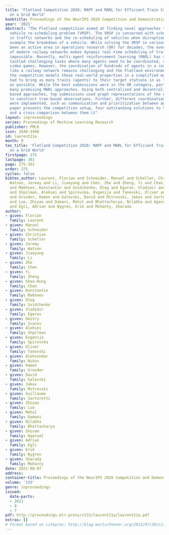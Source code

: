 ```yaml
---
title: 'Flatland Competition 2020: MAPF and MARL for Efficient Train Coordination
  on a Grid World'
booktitle: Proceedings of the NeurIPS 2020 Competition and Demonstration Track
year: '2021'
abstract: "The Flatland competition aimed at finding novel approaches to solve the
  vehicle re-scheduling problem (VRSP). The VRSP is concerned with scheduling trips
  in traffic networks and the re-scheduling of vehicles when disruptions occur, for
  example the breakdown of a vehicle. While solving the VRSP in various settings has
  been an active area in operations research (OR) for decades, the ever-growing complexity
  of modern railway networks makes dynamic real-time scheduling of traffic virtually
  impossible. Recently, multi-agent reinforcement learning (MARL) has successfully
  tackled challenging tasks where many agents need to be coordinated, such as multiplayer
  video games. However, the coordination of hundreds of agents in a real-life setting
  like a railway network remains challenging and the Flatland environment used for
  the competition models these real-world properties in a simplified manner. Submissions
  had to bring as many trains (agents) to their target stations in as little time
  as possible. While the best submissions were in the OR category, participants found
  many promising MARL approaches. Using both centralized and decentralized learning
  based approaches, top submissions used graph representations of the environment
  to construct tree-based observations. Further, different coordination mechanisms
  were implemented, such as communication and prioritization between agents. This
  paper presents the competition setup, four outstanding solutions to the competition,
  and a cross-comparison between them.\t"
layout: inproceedings
series: Proceedings of Machine Learning Research
publisher: PMLR
issn: 2640-3498
id: laurent21a
month: 0
tex_title: 'Flatland Competition 2020: MAPF and MARL for Efficient Train Coordination
  on a Grid World'
firstpage: 275
lastpage: 301
page: 275-301
order: 275
cycles: false
bibtex_author: Laurent, Florian and Schneider, Manuel and Scheller, Christian and
  Watson, Jeremy and Li, Jiaoyang and Chen, Zhe and Zheng, Yi and Chan, Shao-Hung
  and Makhnev, Konstantin and Svidchenko, Oleg and Egorov, Vladimir and Ivanov, Dmitry
  and Shpilman, Aleksei and Spirovska, Evgenija and Tanevski, Oliver and Nikov, Aleksandar
  and Grunder, Ramon and Galevski, David and Mitrovski, Jakov and Sartoretti, Guillaume
  and Luo, Zhiyao and Damani, Mehul and Bhattacharya, Nilabha and Agarwal, Shivam
  and Egli, Adrian and Nygren, Erik and Mohanty, Sharada
author:
- given: Florian
  family: Laurent
- given: Manuel
  family: Schneider
- given: Christian
  family: Scheller
- given: Jeremy
  family: Watson
- given: Jiaoyang
  family: Li
- given: Zhe
  family: Chen
- given: Yi
  family: Zheng
- given: Shao-Hung
  family: Chan
- given: Konstantin
  family: Makhnev
- given: Oleg
  family: Svidchenko
- given: Vladimir
  family: Egorov
- given: Dmitry
  family: Ivanov
- given: Aleksei
  family: Shpilman
- given: Evgenija
  family: Spirovska
- given: Oliver
  family: Tanevski
- given: Aleksandar
  family: Nikov
- given: Ramon
  family: Grunder
- given: David
  family: Galevski
- given: Jakov
  family: Mitrovski
- given: Guillaume
  family: Sartoretti
- given: Zhiyao
  family: Luo
- given: Mehul
  family: Damani
- given: Nilabha
  family: Bhattacharya
- given: Shivam
  family: Agarwal
- given: Adrian
  family: Egli
- given: Erik
  family: Nygren
- given: Sharada
  family: Mohanty
date: 2021-08-07
address:
container-title: Proceedings of the NeurIPS 2020 Competition and Demonstration Track
volume: '133'
genre: inproceedings
issued:
  date-parts:
  - 2021
  - 8
  - 7
pdf: http://proceedings.mlr.press/v133/laurent21a/laurent21a.pdf
extras: []
# Format based on citeproc: http://blog.martinfenner.org/2013/07/30/citeproc-yaml-for-bibliographies/
---
```

